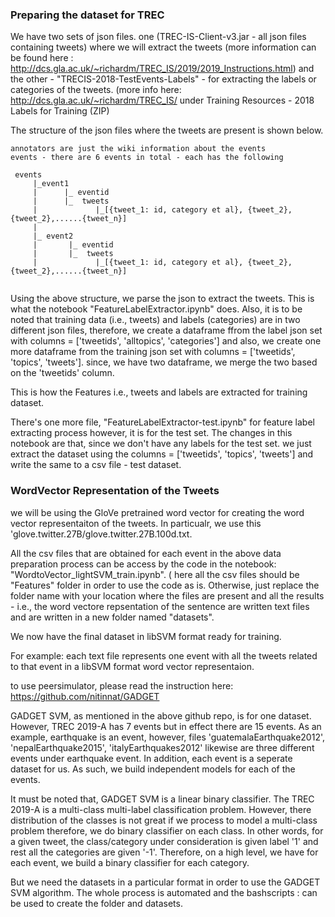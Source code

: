 ### Preparing the dataset for TREC

We have two sets of json files. one (TREC-IS-Client-v3.jar - all json files containing tweets) where we will extract the tweets (more information can be found here : http://dcs.gla.ac.uk/~richardm/TREC_IS/2019/2019_Instructions.html) and 
the other - "TRECIS-2018-TestEvents-Labels" - for extracting the labels or categories of the tweets. (more info here: http://dcs.gla.ac.uk/~richardm/TREC_IS/
under Training Resources - 2018 Labels for Training (ZIP)

The structure of the json files where the tweets are present is shown below. 

```
annotators are just the wiki information about the events
events - there are 6 events in total - each has the following
 
 events 
     |_event1
     |      |_ eventid
     |      |_  tweets   
     |             |_[{tweet_1: id, category et al}, {tweet_2}, {tweet_2},......{tweet_n}]
     |
     |_ event2
     |       |_ eventid
     |       |_  tweets   
     |             |_[{tweet_1: id, category et al}, {tweet_2}, {tweet_2},......{tweet_n}]


```

Using the above structure, we parse the json to extract the tweets. This is what the notebook "FeatureLabelExtractor.ipynb" does. Also, 
it is to be noted that training data (i.e., tweets) and labels (categories) are in two different json files, therefore, we create a dataframe
ffrom the label json set with columns = ['tweetids', 'alltopics', 'categories'] and also, we create one more dataframe 
from the training json set with columns = ['tweetids', 'topics', 'tweets']. since, we have two dataframe, we merge the two based on the
'tweetids' column. 

This is how the Features i.e., tweets and labels are extracted for training dataset. 

There's one more file, "FeatureLabelExtractor-test.ipynb" for feature label extracting process however, it is for the test set. The changes 
in this notebook are that, since we don't have any labels for the test set. we just extract the dataset using the columns =  ['tweetids', 'topics', 'tweets']
and write the same to a csv file - test dataset.

### WordVector Representation of the Tweets

 we will be using the GloVe pretrained word vector for creating the word vector representaiton of the tweets. In particualr, we use this 
 'glove.twitter.27B/glove.twitter.27B.100d.txt. 
 
 All the csv files that are obtained for each event in the above data preparation process can be access by the code in the notebook:
 "WordtoVector_lightSVM_train.ipynb". ( here all the csv files should be "Features" folder in order to use the code as is. Otherwise, just replace
 the folder name with your location where the files are present and all the results - i.e., the word vectore repsentation of the sentence
 are written text files and are written in a new folder named "datasets".
 

We now have the final dataset in libSVM format ready for training.

For example: each text file represents one event with all the tweets related to that event in a libSVM format word vector representaion. 

to use peersimulator, please read the instruction here: https://github.com/nitinnat/GADGET 

GADGET SVM, as mentioned in the above github repo, is for one dataset. However, TREC 2019-A has 7 events but in effect there are 15 events. As an example, earthquake is an event, however, files 'guatemalaEarthquake2012', 'nepalEarthquake2015', 'italyEarthquakes2012' likewise are three different events under earthquake event. In addition, each event is a seperate dataset for us. As such, we build independent models for each of the events. 

It must be noted that, GADGET SVM is a linear binary classifier. The TREC 2019-A is a multi-class multi-label classification problem. However, there distribution of the classes is not great if we process to model a multi-class problem therefore, we do binary classifier on each class. In other words, for a given tweet, the class/category under consideration is given label '1' and rest all the 
categories are given '-1'. Therefore, on a high level, we have for each event, we build a binary classifier for each category. 

But we need the datasets in a particular format in order to use the GADGET SVM algorithm. The whole process is automated and the bashscripts : <TBD> 
 can be used to create the folder and datasets. 
 
 
